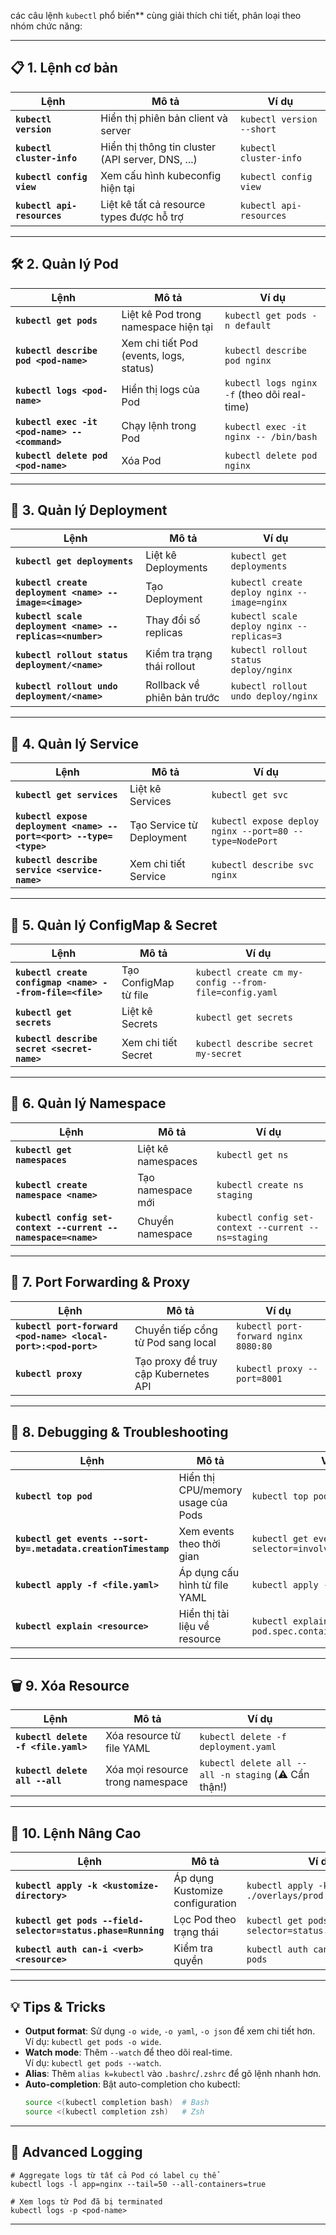 các câu lệnh `kubectl` phổ biến** cùng giải thích chi tiết, phân loại theo nhóm chức năng:

---

## **📋 1. Lệnh cơ bản**

| Lệnh                        | Mô tả                                             | Ví dụ                     |
|-----------------------------|---------------------------------------------------|---------------------------|
| **`kubectl version`**       | Hiển thị phiên bản client và server               | `kubectl version --short` |
| **`kubectl cluster-info`**  | Hiển thị thông tin cluster (API server, DNS, ...) | `kubectl cluster-info`    |
| **`kubectl config view`**   | Xem cấu hình kubeconfig hiện tại                  | `kubectl config view`     |
| **`kubectl api-resources`** | Liệt kê tất cả resource types được hỗ trợ         | `kubectl api-resources`   |

---

## **🛠️ 2. Quản lý Pod**

| Lệnh                                           | Mô tả                                   | Ví dụ                                        |
|------------------------------------------------|-----------------------------------------|----------------------------------------------|
| **`kubectl get pods`**                         | Liệt kê Pod trong namespace hiện tại    | `kubectl get pods -n default`                |
| **`kubectl describe pod <pod-name>`**          | Xem chi tiết Pod (events, logs, status) | `kubectl describe pod nginx`                 |
| **`kubectl logs <pod-name>`**                  | Hiển thị logs của Pod                   | `kubectl logs nginx -f` (theo dõi real-time) |
| **`kubectl exec -it <pod-name> -- <command>`** | Chạy lệnh trong Pod                     | `kubectl exec -it nginx -- /bin/bash`        |
| **`kubectl delete pod <pod-name>`**            | Xóa Pod                                 | `kubectl delete pod nginx`                   |

---

## **🚀 3. Quản lý Deployment**

| Lệnh                                                      | Mô tả                       | Ví dụ                                       |
|-----------------------------------------------------------|-----------------------------|---------------------------------------------|
| **`kubectl get deployments`**                             | Liệt kê Deployments         | `kubectl get deployments`                   |
| **`kubectl create deployment <name> --image=<image>`**    | Tạo Deployment              | `kubectl create deploy nginx --image=nginx` |
| **`kubectl scale deployment <name> --replicas=<number>`** | Thay đổi số replicas        | `kubectl scale deploy nginx --replicas=3`   |
| **`kubectl rollout status deployment/<name>`**            | Kiểm tra trạng thái rollout | `kubectl rollout status deploy/nginx`       |
| **`kubectl rollout undo deployment/<name>`**              | Rollback về phiên bản trước | `kubectl rollout undo deploy/nginx`         |

---

## **🔗 4. Quản lý Service**

| Lệnh                                                               | Mô tả                     | Ví dụ                                                   |
|--------------------------------------------------------------------|---------------------------|---------------------------------------------------------|
| **`kubectl get services`**                                         | Liệt kê Services          | `kubectl get svc`                                       |
| **`kubectl expose deployment <name> --port=<port> --type=<type>`** | Tạo Service từ Deployment | `kubectl expose deploy nginx --port=80 --type=NodePort` |
| **`kubectl describe service <service-name>`**                      | Xem chi tiết Service      | `kubectl describe svc nginx`                            |

---

## **🔐 5. Quản lý ConfigMap & Secret**

| Lệnh                                                     | Mô tả                 | Ví dụ                                                 |
|----------------------------------------------------------|-----------------------|-------------------------------------------------------|
| **`kubectl create configmap <name> --from-file=<file>`** | Tạo ConfigMap từ file | `kubectl create cm my-config --from-file=config.yaml` |
| **`kubectl get secrets`**                                | Liệt kê Secrets       | `kubectl get secrets`                                 |
| **`kubectl describe secret <secret-name>`**              | Xem chi tiết Secret   | `kubectl describe secret my-secret`                   |

---

## **📂 6. Quản lý Namespace**

| Lệnh                                                          | Mô tả              | Ví dụ                                               |
|---------------------------------------------------------------|--------------------|-----------------------------------------------------|
| **`kubectl get namespaces`**                                  | Liệt kê namespaces | `kubectl get ns`                                    |
| **`kubectl create namespace <name>`**                         | Tạo namespace mới  | `kubectl create ns staging`                         |
| **`kubectl config set-context --current --namespace=<name>`** | Chuyển namespace   | `kubectl config set-context --current --ns=staging` |

---

## **🔌 7. Port Forwarding & Proxy**

| Lệnh                                                          | Mô tả                                | Ví dụ                                |
|---------------------------------------------------------------|--------------------------------------|--------------------------------------|
| **`kubectl port-forward <pod-name> <local-port>:<pod-port>`** | Chuyển tiếp cổng từ Pod sang local   | `kubectl port-forward nginx 8080:80` |
| **`kubectl proxy`**                                           | Tạo proxy để truy cập Kubernetes API | `kubectl proxy --port=8001`          |

---

## **🐞 8. Debugging & Troubleshooting**

| Lệnh                                                           | Mô tả                              | Ví dụ                                                         |
|----------------------------------------------------------------|------------------------------------|---------------------------------------------------------------|
| **`kubectl top pod`**                                          | Hiển thị CPU/memory usage của Pods | `kubectl top pod --sort-by=memory`                            |
| **`kubectl get events --sort-by=.metadata.creationTimestamp`** | Xem events theo thời gian          | `kubectl get events --field-selector=involvedObject.kind=Pod` |
| **`kubectl apply -f <file.yaml>`**                             | Áp dụng cấu hình từ file YAML      | `kubectl apply -f deployment.yaml`                            |
| **`kubectl explain <resource>`**                               | Hiển thị tài liệu về resource      | `kubectl explain pod.spec.containers`                         |

---

## **🗑️ 9. Xóa Resource**

| Lệnh                                | Mô tả                            | Ví dụ                                                |
|-------------------------------------|----------------------------------|------------------------------------------------------|
| **`kubectl delete -f <file.yaml>`** | Xóa resource từ file YAML        | `kubectl delete -f deployment.yaml`                  |
| **`kubectl delete all --all`**      | Xóa mọi resource trong namespace | `kubectl delete all --all -n staging` (⚠️ Cẩn thận!) |

---

## **🎯 10. Lệnh Nâng Cao**

| Lệnh                                                         | Mô tả                           | Ví dụ                                                    |
|--------------------------------------------------------------|---------------------------------|----------------------------------------------------------|
| **`kubectl apply -k <kustomize-directory>`**                 | Áp dụng Kustomize configuration | `kubectl apply -k ./overlays/prod`                       |
| **`kubectl get pods --field-selector=status.phase=Running`** | Lọc Pod theo trạng thái         | `kubectl get pods --field-selector=status.phase=Pending` |
| **`kubectl auth can-i <verb> <resource>`**                   | Kiểm tra quyền                  | `kubectl auth can-i delete pods`                         |

---

## **💡 Tips & Tricks**

- **Output format**: Sử dụng `-o wide`, `-o yaml`, `-o json` để xem chi tiết hơn.  
  Ví dụ: `kubectl get pods -o wide`.
- **Watch mode**: Thêm `--watch` để theo dõi real-time.  
  Ví dụ: `kubectl get pods --watch`.
- **Alias**: Thêm `alias k=kubectl` vào `.bashrc`/`.zshrc` để gõ lệnh nhanh hơn.
- **Auto-completion**: Bật auto-completion cho kubectl:
  ```bash
  source <(kubectl completion bash)  # Bash
  source <(kubectl completion zsh)   # Zsh
  ```

---

## **🎯 Advanced Logging**

```
# Aggregate logs từ tất cả Pod có label cụ thể
kubectl logs -l app=nginx --tail=50 --all-containers=true

# Xem logs từ Pod đã bị terminated
kubectl logs -p <pod-name> 

```

---
